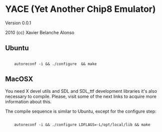 YACE (Yet Another Chip8 Emulator)
=================================

Version 0.0.1

2010 (cc) Xavier Belanche Alonso



Ubuntu
------

<code>
	autoreconf -i && ./configure  && make
</code>


MacOSX
------

You need X devel utils and SDL and SDL_ttf development libraries it's also necessary to compile. Please, visit some of the next links to acquire more information about this.

The compile sequence is similar to Ubuntu, except for the configure step:

<code>
	autoreconf -i && ./configure LDFLAGS=-L/opt/local/lib && make
</code>



